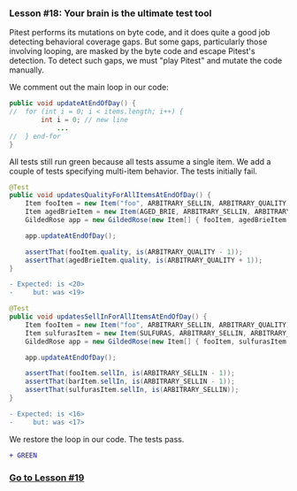 ### Lesson #18: Your brain is the ultimate test tool 
Pitest performs its mutations on byte code, and it does quite a good job detecting behavioral coverage gaps.  But some gaps, particularly those involving looping, are masked by the byte code and escape Pitest's detection.  To detect such gaps, we must "play Pitest" and mutate the code manually.   

We comment out the main loop in our code:

```java
public void updateAtEndOfDay() {
//  for (int i = 0; i < items.length; i++) {
        int i = 0; // new line
            ... 
//  } end-for
}
```
All tests still run green because all tests assume a single item.  We add a couple of tests specifying multi-item behavior.  The tests initially fail.  

```java
@Test
public void updatesQualityForAllItemsAtEndOfDay() {
    Item fooItem = new Item("foo", ARBITRARY_SELLIN, ARBITRARY_QUALITY);
    Item agedBrieItem = new Item(AGED_BRIE, ARBITRARY_SELLIN, ARBITRARY_QUALITY);
    GildedRose app = new GildedRose(new Item[] { fooItem, agedBrieItem });

    app.updateAtEndOfDay();

    assertThat(fooItem.quality, is(ARBITRARY_QUALITY - 1));
    assertThat(agedBrieItem.quality, is(ARBITRARY_QUALITY + 1));
}
```
```diff
- Expected: is <20>
-     but: was <19>
```
```java	
@Test
public void updatesSellInForAllItemsAtEndOfDay() {
    Item fooItem = new Item("foo", ARBITRARY_SELLIN, ARBITRARY_QUALITY);    	Item barItem = new Item("bar", ARBITRARY_SELLIN, ARBITRARY_QUALITY);
    Item sulfurasItem = new Item(SULFURAS, ARBITRARY_SELLIN, ARBITRARY_QUALITY);
    GildedRose app = new GildedRose(new Item[] { fooItem, sulfurasItem, barItem });

    app.updateAtEndOfDay();

    assertThat(fooItem.sellIn, is(ARBITRARY_SELLIN - 1));   
    assertThat(barItem.sellIn, is(ARBITRARY_SELLIN - 1));
    assertThat(sulfurasItem.sellIn, is(ARBITRARY_SELLIN));
}
```
```diff
- Expected: is <16>
-     but: was <17>
```
We restore the loop in our code.  The tests pass.

```diff
+ GREEN
```
### [Go to Lesson #19](https://github.com/d215steinberg/GildedRose-Java/tree/Lesson%2319)